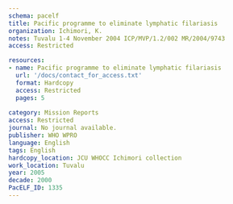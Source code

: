 ```yaml
---
schema: pacelf
title: Pacific programme to eliminate lymphatic filariasis
organization: Ichimori, K.
notes: Tuvalu 1-4 November 2004 ICP/MVP/1.2/002 MR/2004/9743
access: Restricted

resources:
- name: Pacific programme to eliminate lymphatic filariasis
  url: '/docs/contact_for_access.txt'
  format: Hardcopy
  access: Restricted
  pages: 5
 
category: Mission Reports
access: Restricted
journal: No journal available.
publisher: WHO WPRO
language: English 
tags: English 
hardcopy_location: JCU WHOCC Ichimori collection
work_location: Tuvalu
year: 2005
decade: 2000
PacELF_ID: 1335
---
```

